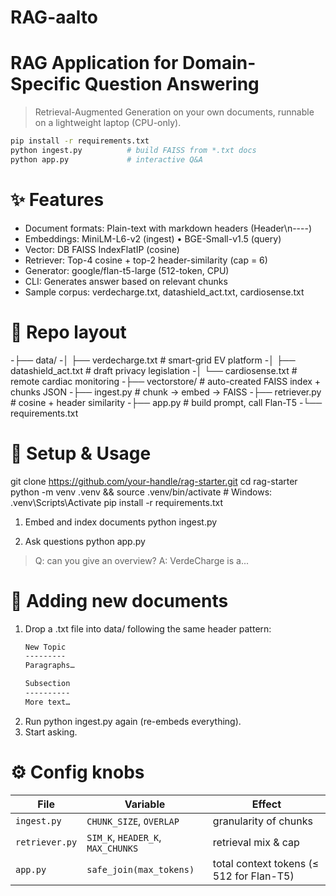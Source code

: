 # RAG-aalto
# RAG Application for Domain-Specific Question Answering

> Retrieval-Augmented Generation on your own documents, runnable on a
> lightweight laptop (CPU-only).

```bash
pip install -r requirements.txt
python ingest.py          # build FAISS from *.txt docs
python app.py             # interactive Q&A
```

# ✨ Features
   - Document formats:	Plain-text with markdown headers (Header\n----)
   - Embeddings:	MiniLM-L6-v2 (ingest) • BGE-Small-v1.5 (query)
   - Vector: DB	FAISS IndexFlatIP (cosine)
   - Retriever:	Top-4 cosine + top-2 header-similarity (cap = 6)
   - Generator:	google/flan-t5-large (512-token, CPU)
   - CLI: Generates answer based on relevant chunks
   - Sample corpus: verdecharge.txt, datashield_act.txt, cardiosense.txt

# 📂 Repo layout
   -├── data/
   -│   ├── verdecharge.txt          # smart-grid EV platform
   -│   ├── datashield_act.txt       # draft privacy legislation
   -│   └── cardiosense.txt          # remote cardiac monitoring
   -├── vectorstore/                 # auto-created FAISS index + chunks JSON
   -├── ingest.py                    # chunk → embed → FAISS
   -├── retriever.py                 # cosine + header similarity
   -├── app.py                       # build prompt, call Flan-T5
   -└── requirements.txt

# 🚀 Setup & Usage
git clone https://github.com/your-handle/rag-starter.git
cd rag-starter
python -m venv .venv && source .venv/bin/activate   # Windows: .venv\Scripts\Activate
pip install -r requirements.txt

1. Embed and index documents
python ingest.py

2. Ask questions
python app.py
> Q: can you give an overview?
> A: VerdeCharge is a...

# 📝 Adding new documents
1. Drop a .txt file into data/ following the same header pattern:
   ```bash
   New Topic
   ---------
   Paragraphs…

   Subsection
   ----------
   More text…
   ```
3. Run python ingest.py again (re-embeds everything).
4. Start asking.

# ⚙️ Config knobs
| File           | Variable                          | Effect                                   |
| -------------- | --------------------------------- | ---------------------------------------- |
| `ingest.py`    | `CHUNK_SIZE`, `OVERLAP`           | granularity of chunks                    |
| `retriever.py` | `SIM_K`, `HEADER_K`, `MAX_CHUNKS` | retrieval mix & cap                      |
| `app.py`       | `safe_join(max_tokens)`           | total context tokens (≤ 512 for Flan-T5) |


